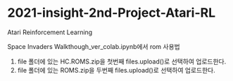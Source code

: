# 2021-insight-2nd-Project-Atari-RL
Atari Reinforcement Learning

Space Invaders Walkthough_ver_colab.ipynb에서 rom 사용법
1. file 폴더에 있는 HC.ROMS.zip을 첫번째 files.upload()로 선택하여 업로드한다.
2. file 폴더에 있는 ROMS.zip을 두번째 files.upload()로 선택하여 업로드한다.